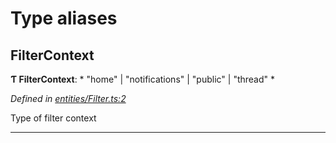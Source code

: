 

# Type aliases

<a id="filtercontext"></a>

##  FilterContext

**Ƭ FilterContext**: * "home" &#124; "notifications" &#124; "public" &#124; "thread"
*

*Defined in [entities/Filter.ts:2](https://github.com/lagunehq/core/blob/ae202cb/src/entities/Filter.ts#L2)*

Type of filter context

___

